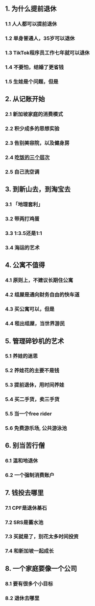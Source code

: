 ## 1. 为什么提前退休
### 1.1 人人都可以提前退休
### 1.2 单身普通人，35岁可以退休
### 1.3 TikTok程序员工作七年就可以退休
### 1.4 不要怕，结婚了更省钱
### 1.5 生娃是个问题，但是

## 2. 从记账开始
### 2.1 新加坡家庭的消费模式
### 2.2 积少成多的思想实验
### 2.3 告别美容院，以及健身房
### 2.4 [吃饭的三个层次](https://github.com/StevenSLXie/early_retirement_in_sg/blob/main/%E5%90%83%E9%A5%AD%E7%9A%84%E4%B8%89%E4%B8%AA%E5%B1%82%E6%AC%A1.md)
### 2.5 自己洗空调

## 3. 到新山去，到淘宝去
### 3.1 「地理套利」
### 3.2 带两打鸡蛋
### 3.3 1:3.5还是1:1
### 3.4 海运的艺术

## 4. 公寓不值得
### 4.1 原则上，不建议长期住公寓
### 4.2 组屋是通向财务自由的快车道
### 4.3 买公寓可以，但是
### 4.4 租出组屋，当世界游民

## 5. 管理碎钞机的艺术
### 5.1 养娃的迷思
### 5.2 养娃花的主要不是钱
### 5.3 提前退休，用时间养娃
### 5.4 买二手货，卖三手货
### 5.5 当一个free rider
### 5.6 免费游乐场, 公共游泳池

## 6. 别当苦行僧
### 6.1 温和地退休
### 6.2 一个强制消费账户

## 7. 钱投去哪里
### 7.1 CPF是退休基石
### 7.2 SRS是蓄水池
### 7.3 买就是了，别花太多时间投资
### 7.4 和新加坡一起成长


## 8. 一个家庭要像一个公司
### 8.1 要有很多个小目标
### 8.2 退休去哪里

